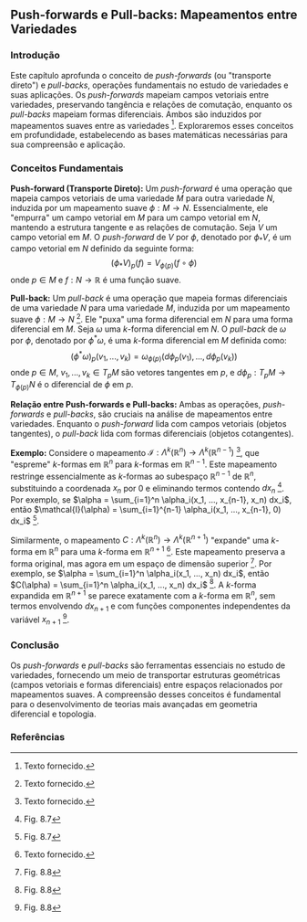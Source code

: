## Push-forwards e Pull-backs: Mapeamentos entre Variedades

### Introdução
Este capítulo aprofunda o conceito de *push-forwards* (ou "transporte direto") e *pull-backs*, operações fundamentais no estudo de variedades e suas aplicações. Os *push-forwards* mapeiam campos vetoriais entre variedades, preservando tangência e relações de comutação, enquanto os *pull-backs* mapeiam formas diferenciais. Ambos são induzidos por mapeamentos suaves entre as variedades [^1]. Exploraremos esses conceitos em profundidade, estabelecendo as bases matemáticas necessárias para sua compreensão e aplicação.

### Conceitos Fundamentais
**Push-forward (Transporte Direto):**
Um *push-forward* é uma operação que mapeia campos vetoriais de uma variedade $M$ para outra variedade $N$, induzida por um mapeamento suave $\phi: M \rightarrow N$. Essencialmente, ele "empurra" um campo vetorial em $M$ para um campo vetorial em $N$, mantendo a estrutura tangente e as relações de comutação.
Seja $V$ um campo vetorial em $M$. O *push-forward* de $V$ por $\phi$, denotado por $\phi_*V$, é um campo vetorial em $N$ definido da seguinte forma:
$$(\phi_*V)_p(f) = V_{\phi(p)}(f \circ \phi)$$
onde $p \in M$ e $f: N \rightarrow \mathbb{R}$ é uma função suave.

**Pull-back:**
Um *pull-back* é uma operação que mapeia formas diferenciais de uma variedade $N$ para uma variedade $M$, induzida por um mapeamento suave $\phi: M \rightarrow N$ [^1]. Ele "puxa" uma forma diferencial em $N$ para uma forma diferencial em $M$.
Seja $\omega$ uma $k$-forma diferencial em $N$. O *pull-back* de $\omega$ por $\phi$, denotado por $\phi^*\omega$, é uma $k$-forma diferencial em $M$ definida como:
$$(\phi^*\omega)_p(v_1, ..., v_k) = \omega_{\phi(p)}(d\phi_p(v_1), ..., d\phi_p(v_k))$$
onde $p \in M$, $v_1, ..., v_k \in T_pM$ são vetores tangentes em $p$, e $d\phi_p: T_pM \rightarrow T_{\phi(p)}N$ é o diferencial de $\phi$ em $p$.

**Relação entre Push-forwards e Pull-backs:**
Ambas as operações, *push-forwards* e *pull-backs*, são cruciais na análise de mapeamentos entre variedades. Enquanto o *push-forward* lida com campos vetoriais (objetos tangentes), o *pull-back* lida com formas diferenciais (objetos cotangentes).

**Exemplo:**
Considere o mapeamento $\mathcal{I}: \Lambda^k(\mathbb{R}^n) \rightarrow \Lambda^k(\mathbb{R}^{n-1})$ [^1], que "espreme" $k$-formas em $\mathbb{R}^n$ para $k$-formas em $\mathbb{R}^{n-1}$. Este mapeamento restringe essencialmente as $k$-formas ao subespaço $\mathbb{R}^{n-1}$ de $\mathbb{R}^n$, substituindo a coordenada $x_n$ por 0 e eliminando termos contendo $dx_n$ [^2]. Por exemplo, se $\alpha = \sum_{i=1}^n \alpha_i(x_1, ..., x_{n-1}, x_n) dx_i$, então $\mathcal{I}(\alpha) = \sum_{i=1}^{n-1} \alpha_i(x_1, ..., x_{n-1}, 0) dx_i$ [^2].

Similarmente, o mapeamento $C: \Lambda^k(\mathbb{R}^n) \rightarrow \Lambda^k(\mathbb{R}^{n+1})$ "expande" uma $k$-forma em $\mathbb{R}^n$ para uma $k$-forma em $\mathbb{R}^{n+1}$ [^1]. Este mapeamento preserva a forma original, mas agora em um espaço de dimensão superior [^3]. Por exemplo, se $\alpha = \sum_{i=1}^n \alpha_i(x_1, ..., x_n) dx_i$, então $C(\alpha) = \sum_{i=1}^n \alpha_i(x_1, ..., x_n) dx_i$ [^3]. A $k$-forma expandida em $\mathbb{R}^{n+1}$ se parece exatamente com a $k$-forma em $\mathbb{R}^n$, sem termos envolvendo $dx_{n+1}$ e com funções componentes independentes da variável $x_{n+1}$ [^3].

### Conclusão
Os *push-forwards* e *pull-backs* são ferramentas essenciais no estudo de variedades, fornecendo um meio de transportar estruturas geométricas (campos vetoriais e formas diferenciais) entre espaços relacionados por mapeamentos suaves. A compreensão desses conceitos é fundamental para o desenvolvimento de teorias mais avançadas em geometria diferencial e topologia.

### Referências
[^1]: Texto fornecido.
[^2]: Fig. 8.7
[^3]: Fig. 8.8
<!-- END -->
